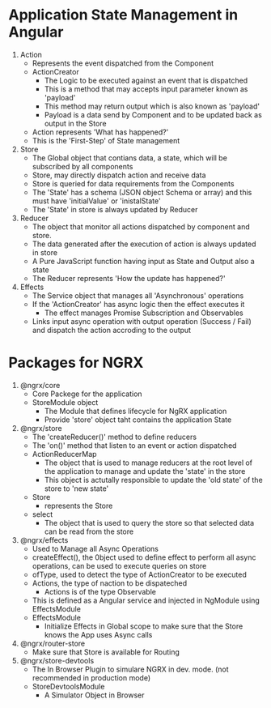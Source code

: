 # Application State Management in Angular

1. Action
    - Represents the event dispatched from the Component
    - ActionCreator
        - The Logic to be executed against an event that is dispatched
        - This is a method that may accepts input parameter known as 'payload' 
        - This method may return output which is also known as 'payload'
        - Payload is a data send by Component and to be updated back as output in the Store
    - Action represents 'What has happened?'    
    - This is the 'First-Step' of State management
2. Store
    - The Global object that contians data, a state, which will be subscribed by all components
    - Store, may directly dispatch action and receive data
    - Store is queried for data requirements from the Components
    - The 'State' has a schema (JSON object Schema or array) and this must have 'initialValue' or 'inistalState'
    - The 'State' in store is always updated by Reducer
3. Reducer
    - The object that monitor all actions dispatched by component and store.
    - The data generated after the execution of action is always updated in store
    - A Pure JavaScript function having input as State and Output also a state
    - The Reducer represents 'How the update has happened?'         
4. Effects
    - The Service object that manages all 'Asynchronous' operations
    - If the 'ActionCreator' has async logic then the effect executes it   
        - The effect manages Promise Subscription and Observables
    - Links input async operation with output operation (Success / Fail) and dispatch the action accroding to the output 

# Packages for NGRX
1. @ngrx/core
    - Core Packege for the application
    - StoreModule object
        - The Module that defines lifecycle for NgRX application
        - Provide 'store' object taht contains the application State    
2. @ngrx/store
    - The 'createReducer()' method to define reducers
    - The 'on()' method that listen to an event or action dispatched
    - ActionReducerMap 
        - The object that is used to manage reducers at the root level of the application to manage and update the 'state' in the store 
        - This object is actutally responsible to update the 'old state' of the store to 'new state'
    - Store
        - represents the Store
    - select
        - The object that is used to query the store so that selected data can be read from the store          
3. @ngrx/effects
    - Used to Manage all Async Operations
    - createEffect(), the 0bject used to define effect to perform all async operations, can be used to execute queries on store
    - ofType, used to  detect the type of ActionCreator to be executed
    - Actions, the type of naction to be dispateched
        - Actions is of the type Observable 
    - This is defined as a Angular service and injected in NgModule using EffectsModule    
    - EffectsModule
        - Initialize Effects in Global scope to make sure that the Store knows the App uses Async calls    
4. @ngrx/router-store
    - Make sure that Store is available for Routing 
5. @ngrx/store-devtools
    - The In Browser Plugin to simulare NGRX in dev. mode. (not recommended in production mode)
    - StoreDevtoolsModule
        - A Simulator Object in Browser 